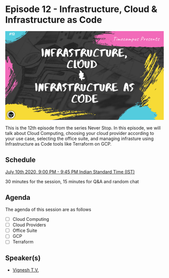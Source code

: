 # Episode 12 - Infrastructure, Cloud & Infrastructure as Code

![](12-InfrastructureAndCloud.png)

This is the 12th episode from the series Never Stop. In this episode, we will talk about Cloud Computing, choosing your cloud provider according to your use case, selecting the office suite, and managing infrasture using Infrastructure as Code tools like Terraform on GCP.

## Schedule

[July 10th 2020, 9:00 PM - 9:45 PM Indian Standard Time (IST)]()

30 minutes for the session, 15 minutes for Q&A and random chat

## Agenda

The agenda of this session are as follows

- [ ] Cloud Computing
- [ ] Cloud Providers
- [ ] Office Suite
- [ ] GCP
- [ ] Terraform

## Speaker(s)

- [Vignesh T.V.](http://tvvignesh.com/)
